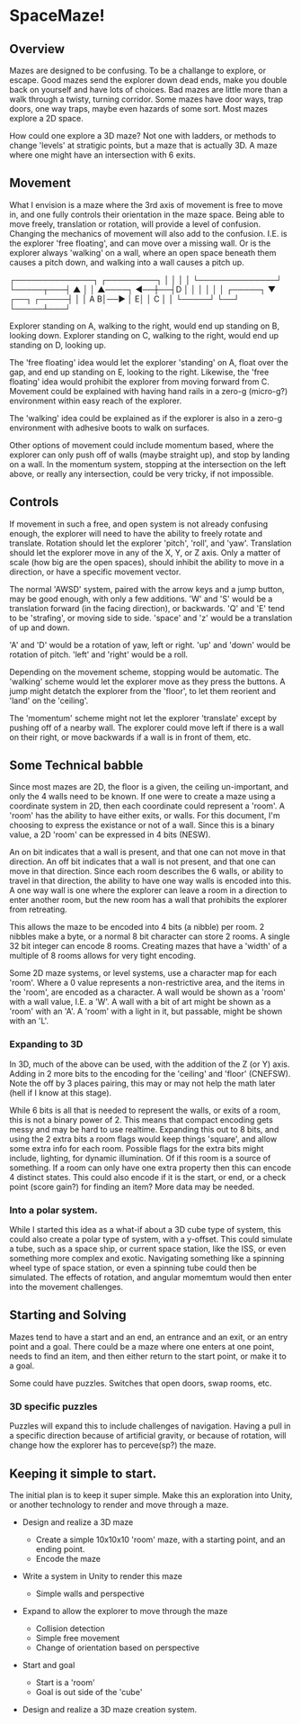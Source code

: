 # SpaceMaze!

## Overview
Mazes are designed to be confusing.
To be a challange to explore, or escape.
Good mazes send the explorer down dead ends, make you double back on yourself and have lots of choices.
Bad mazes are little more than a walk through a twisty, turning corridor.
Some mazes have door ways, trap doors, one way traps, maybe even hazards of some sort.
Most mazes explore a 2D space.

How could one explore a 3D maze?
Not one with ladders, or methods to change 'levels' at stratigic points, but a maze that is actually 3D.
A maze where one might have an intersection with 6 exits.

## Movement

What I envision is a maze where the 3rd axis of movement is free to move in, and one fully controls their orientation in the maze space.
Being able to move freely, translation or rotation, will provide a level of confusion.
Changing the mechanics of movement will also add to the confusion.
I.E. is the explorer 'free floating', and can move over a missing wall.
Or is the explorer always 'walking' on a wall, where an open space beneath them causes a pitch down, and walking into a wall causes a pitch up.

┌──────────────┐            ┌─────────┐
│              │            │         │
└──────────────┘            └─────┬───┤
                               ▲  │   │
   ▲────┐                   ◀──┼──┤D  │
   │    │                      │  │   │
┌─────┐ ▼   ┌──┐            ┌─────┤   │
│  A B│──▶  │ E│            │  C  │   │
└─────┘     └──┘            └─────┴───┘

Explorer standing on A, walking to the right, would end up standing on B, looking down.
Explorer standing on C, walking to the right, would end up standing on D, looking up.

The 'free floating' idea would let the explorer 'standing' on A, float over the gap, and end up standing on E, looking to the right.
Likewise, the 'free floating' idea would prohibit the explorer from moving forward from C.
Movement could be explained with having hand rails in a zero-g (micro-g?) environment within easy reach of the explorer.

The 'walking' idea could be explained as if the explorer is also in a zero-g environment with adhesive boots to walk on surfaces.

Other options of movement could include momentum based, where the explorer can only push off of walls (maybe straight up), and stop by landing on a wall.
In the momentum system, stopping at the intersection on the left above, or really any intersection, could be very tricky, if not impossible.

## Controls

If movement in such a free, and open system is not already confusing enough, the explorer will need to have the ability to freely rotate and translate.
Rotation should let the explorer 'pitch', 'roll', and 'yaw'.
Translation should let the explorer move in any of the X, Y, or Z axis.
Only a matter of scale (how big are the open spaces), should inhibit the ability to move in a direction, or have a specific movement vector.

The normal 'AWSD' system, paired with the arrow keys and a jump button, may be good enough, with only a few additions.
'W' and 'S' would be a translation forward (in the facing direction), or backwards.
'Q' and 'E' tend to be 'strafing', or moving side to side.
'space' and 'z' would be a translation of up and down.

'A' and 'D' would be a rotation of yaw, left or right.
'up' and 'down' would be rotation of pitch.
'left' and 'right' would be a roll.

Depending on the movement scheme, stopping would be automatic.
The 'walking' scheme would let the explorer move as they press the buttons.
A jump might detatch the explorer from the 'floor', to let them reorient and 'land' on the 'ceiling'.

The 'momentum' scheme might not let the explorer 'translate' except by pushing off of a nearby wall.
The explorer could move left if there is a wall on their right, or move backwards if a wall is in front of them, etc.

## Some Technical babble

Since most mazes are 2D, the floor is a given, the ceiling un-important, and only the 4 walls need to be known.
If one were to create a maze using a coordinate system in 2D, then each coordinate could represent a 'room'.
A 'room' has the ability to have either exits, or walls.
For this document, I'm choosing to express the existance or not of a wall.
Since this is a binary value, a 2D 'room' can be expressed in 4 bits (NESW).

An on bit indicates that a wall is present, and that one can not move in that direction.
An off bit indicates that a wall is not present, and that one can move in that direction.
Since each room describes the 6 walls, or ability to travel in that direction, the ability to have one way walls is encoded into this.
A one way wall is one where the explorer can leave a room in a direction to enter another room, but the new room has a wall that prohibits the explorer from retreating.

This allows the maze to be encoded into 4 bits (a nibble) per room.
2 nibbles make a byte, or a normal 8 bit character can store 2 rooms.
A single 32 bit integer can encode 8 rooms.
Creating mazes that have a 'width' of a multiple of 8 rooms allows for very tight encoding.

Some 2D maze systems, or level systems, use a character map for each 'room'.
Where a 0 value represents a non-restrictive area, and the items in the 'room', are encoded as a character.
A wall would be shown as a 'room' with a wall value, I.E. a 'W'.
A wall with a bit of art might be shown as a 'room' with an 'A'.
A 'room' with a light in it, but passable, might be shown with an 'L'.

### Expanding to 3D

In 3D, much of the above can be used, with the addition of the Z (or Y) axis.
Adding in 2 more bits to the encoding for the 'ceiling' and 'floor' (CNEFSW).
Note the off by 3 places pairing, this may or may not help the math later (hell if I know at this stage).

While 6 bits is all that is needed to represent the walls, or exits of a room, this is not a binary power of 2.
This means that compact encoding gets messy and may be hard to use realtime.
Expanding this out to 8 bits, and using the 2 extra bits a room flags would keep things 'square', and allow some extra info for each room.
Possible flags for the extra bits might include, lighting, for dynamic illumination.
Of if this room is a source of something.
If a room can only have one extra property then this can encode 4 distinct states.
This could also encode if it is the start, or end, or a check point (score gain?) for finding an item?
More data may be needed.

### Into a polar system.

While I started this idea as a what-if about a 3D cube type of system, this could also create a polar type of system, with a y-offset.
This could simulate a tube, such as a space ship, or current space station, like the ISS, or even something more complex and exotic.
Navigating something like a spinning wheel type of space station, or even a spinning tube could then be simulated.
The effects of rotation, and angular momemtum would then enter into the movement challenges.

## Starting and Solving
Mazes tend to have a start and an end, an entrance and an exit, or an entry point and a goal.
There could be a maze where one enters at one point, needs to find an item, and then either return to the start point, or make it to a goal.

Some could have puzzles.
Switches that open doors, swap rooms, etc.

### 3D specific puzzles
Puzzles will expand this to include challenges of navigation.
Having a pull in a specific direction because of artificial gravity, or because of rotation, will change how the explorer has to perceve(sp?) the maze.


## Keeping it simple to start.

The initial plan is to keep it super simple.
Make this an exploration into Unity, or another technology to render and move through a maze.

* Design and realize a 3D maze
	- Create a simple 10x10x10 'room' maze, with a starting point, and an ending point.
	- Encode the maze
* Write a system in Unity to render this maze
	- Simple walls and perspective
* Expand to allow the explorer to move through the maze
	- Collision detection
	- Simple free movement
	- Change of orientation based on perspective
* Start and goal
	- Start is a 'room'
	- Goal is out side of the 'cube'

* Design and realize a 3D maze creation system.

